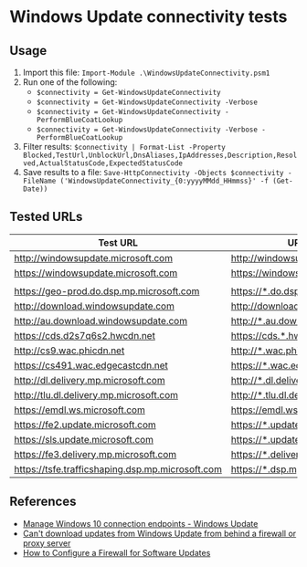 # Windows Update connectivity tests

## Usage

1. Import this file: `Import-Module .\WindowsUpdateConnectivity.psm1`
1. Run one of the following:
    * `$connectivity = Get-WindowsUpdateConnectivity`
    * `$connectivity = Get-WindowsUpdateConnectivity -Verbose`
    * `$connectivity = Get-WindowsUpdateConnectivity -PerformBlueCoatLookup`
    * `$connectivity = Get-WindowsUpdateConnectivity -Verbose -PerformBlueCoatLookup`
1. Filter results: `$connectivity | Format-List -Property Blocked,TestUrl,UnblockUrl,DnsAliases,IpAddresses,Description,Resolved,ActualStatusCode,ExpectedStatusCode`
1. Save results to a file: `Save-HttpConnectivity -Objects $connectivity -FileName ('WindowsUpdateConnectivity_{0:yyyyMMdd_HHmmss}' -f (Get-Date))`

## Tested URLs

| Test URL | URL to Unblock | Description |
| -- | -- | -- |
| <http://windowsupdate.microsoft.com> | <http://windowsupdate.microsoft.com> | |
| <https://windowsupdate.microsoft.com> | <https://windowsupdate.microsoft.com> | |
| | | |
| <https://geo-prod.do.dsp.mp.microsoft.com> | <https://*.do.dsp.mp.microsoft.com> | |
| <http://download.windowsupdate.com> | <http://download.windowsupdate.com> | |
| <http://au.download.windowsupdate.com> | <http://*.au.download.windowsupdate.com> | |
| <https://cds.d2s7q6s2.hwcdn.net> | <https://cds.*.hwcdn.net> | |
| <http://cs9.wac.phicdn.net> | <http://*.wac.phicdn.net> | |
| <https://cs491.wac.edgecastcdn.net> | <https://*.wac.edgecastcdn.net> | |
| <http://dl.delivery.mp.microsoft.com> | <http://*.dl.delivery.mp.microsoft.com> | |
| <http://tlu.dl.delivery.mp.microsoft.com> | <http://*.tlu.dl.delivery.mp.microsoft.com> | |
| <https://emdl.ws.microsoft.com> | <https://emdl.ws.microsoft.com> | |
| <https://fe2.update.microsoft.com> | <https://*.update.microsoft.com> | |
| <https://sls.update.microsoft.com> | <https://*.update.microsoft.com> | |
| <https://fe3.delivery.mp.microsoft.com> | <https://*.delivery.mp.microsoft.com> | |
| <https://tsfe.trafficshaping.dsp.mp.microsoft.com> | <https://*.dsp.mp.microsoft.com> | |

## References

* [Manage Windows 10 connection endpoints - Windows Update](https://docs.microsoft.com/en-us/windows/privacy/manage-windows-endpoints#windows-update)
* [Can't download updates from Windows Update from behind a firewall or proxy server](https://support.microsoft.com/en-us/help/3084568/can-t-download-updates-from-windows-update-from-behind-a-firewall-or-p)
* [How to Configure a Firewall for Software Updates](https://technet.microsoft.com/en-us/library/bb693717.aspx)
